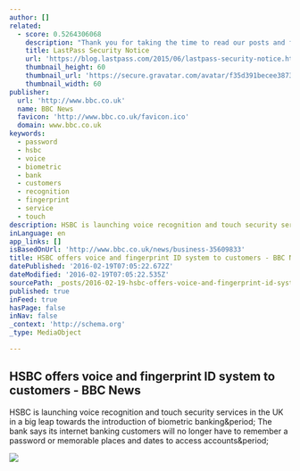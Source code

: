 ```yaml
---
author: []
related:
  - score: 0.5264306068
    description: "Thank you for taking the time to read our posts and follow our recommended actions after the recent events. Behind-the-scenes, our response has been ongoing. As we mentioned before, we've engaged security experts and firms to help us, and we're working with the authorities to take the appropriate actions."
    title: LastPass Security Notice
    url: 'https://blog.lastpass.com/2015/06/lastpass-security-notice.html/'
    thumbnail_height: 60
    thumbnail_url: 'https://secure.gravatar.com/avatar/f35d391becee38736b67d4423885cea7?s=60&d=mm&r=pg'
    thumbnail_width: 60
publisher:
  url: 'http://www.bbc.co.uk'
  name: BBC News
  favicon: 'http://www.bbc.co.uk/favicon.ico'
  domain: www.bbc.co.uk
keywords:
  - password
  - hsbc
  - voice
  - biometric
  - bank
  - customers
  - recognition
  - fingerprint
  - service
  - touch
description: HSBC is launching voice recognition and touch security services in the UK in a big leap towards the introduction of biometric banking. The bank says its internet banking customers will no longer have to remember a password or memorable places and dates to access accounts.
inLanguage: en
app_links: []
isBasedOnUrl: 'http://www.bbc.co.uk/news/business-35609833'
title: HSBC offers voice and fingerprint ID system to customers - BBC News
datePublished: '2016-02-19T07:05:22.672Z'
dateModified: '2016-02-19T07:05:22.535Z'
sourcePath: _posts/2016-02-19-hsbc-offers-voice-and-fingerprint-id-system-to-customers-b.md
published: true
inFeed: true
hasPage: false
inNav: false
_context: 'http://schema.org'
_type: MediaObject

---
```

<article style=""><h1>HSBC offers voice and fingerprint ID system to customers - BBC News</h1><p>HSBC is launching voice recognition and touch security services in the UK in a big leap towards the introduction of biometric banking&amp;period; The bank says its internet banking customers will no longer have to remember a password or memorable places and dates to access accounts&amp;period;</p><img src="http://ichef-1.bbci.co.uk/news/1024/cpsprodpb/15DAA/production/_88341598_88341597.jpg" /></article>